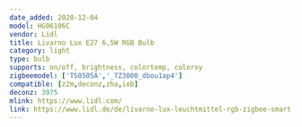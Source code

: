 ```yaml
---
date_added: 2020-12-04
model: HG06106C
vendor: Lidl
title: Livarno Lux E27 6,5W RGB Bulb
category: light
type: bulb
supports: on/off, brightness, colortemp, colorxy
zigbeemodel: ['TS0505A','_TZ3000_dbou1ap4']
compatible: [z2m,deconz,zha,iob]
deconz: 3975
mlink: https://www.lidl.com/
link: https://www.lidl.de/de/livarno-lux-leuchtmittel-rgb-zigbee-smart-home-dimmbar/p354569
---
```

